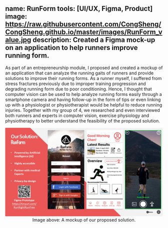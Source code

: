 name: RunForm
tools: [UI/UX, Figma, Product]
image: https://raw.githubusercontent.com/CongSheng/CongSheng.github.io/master/images/RunForm_value.jpg
description: Created a Figma mock-up on an application to help runners improve running form.
---
As part of an entrepreneurship module, I proposed and created a mockup of 
an application that can analyze the running gaits of runners and provide 
solutions to improve their running forms. As a runner myself, I suffered from 
stress fractures previously due to improper training progression and degrading 
running form due to poor conditioning. Hence, I thought that computer vision
can be used to help analyze running forms easily through a smartphone camera 
and having follow-up in the form of tips or even linking up with a physiologist
or physiotherapist would be helpful to reduce running injuries.
Together with my group of 4, we researched
and even interviewed both runners and experts in computer vision, exercise physiology and 
physiotherapy to better understand the feasibility of the proposed solution.

<img src="https://raw.githubusercontent.com/CongSheng/CongSheng.github.io/master/images/RunForm_Figma.jpg" width="800" alt="Mockup of our proposed solution.">
<center>Image above: A mockup of our proposed solution.</center>
